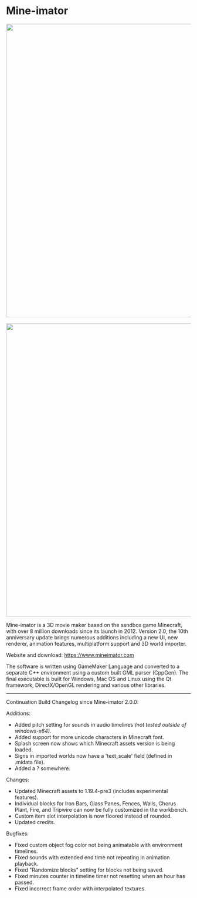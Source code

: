 # Mine-imator

<p align="center">
  <img src="https://www.mineimatorforums.com/uploads/monthly_2021_08/image.png.4699187f1f02be8222a5bf5100c1738f.png" width=800/>
  <br/>
  <br/>
  <img src="https://www.mineimatorforums.com/uploads/monthly_2023_03/336815532_programview.png.9212aa1f6d1bed63411408aa5e905ce0.png" width=800/>
</p>

Mine-imator is a 3D movie maker based on the sandbox game Minecraft, with over 8 million downloads since its launch in 2012. Version 2.0, the 10th anniversary update brings numerous additions including a new UI, new renderer, animation features, multiplatform support and 3D world importer.

Website and download: https://www.mineimator.com

The software is written using GameMaker Language and converted to a separate C++ environment using a custom built GML parser (CppGen). The final executable is built for Windows, Mac OS and Linux using the Qt framework, DirectX/OpenGL rendering and various other libraries.

<hr/>

Continuation Build Changelog since Mine-imator 2.0.0:

Additions:
<ul>
  <li>Added pitch setting for sounds in audio timelines <i>(not tested outside of windows-x64)</i>.</li>
  <li>Added support for more unicode characters in Minecraft font.</li>
  <li>Splash screen now shows which Minecraft assets version is being loaded.</li>
  <li>Signs in imported worlds now have a 'text_scale' field (defined in .midata file).</li>
  <li>Added a ? somewhere.</li>
</ul>

Changes:
<ul>
  <li>Updated Minecraft assets to 1.19.4-pre3 (includes experimental features).</li>
  <li>Individual blocks for Iron Bars, Glass Panes, Fences, Walls, Chorus Plant, Fire, and Tripwire can now be fully customized in the workbench.</li>
  <li>Custom item slot interpolation is now floored instead of rounded.</li>
  <li>Updated credits.</li>
</ul>
  
Bugfixes:
<ul>
  <li>Fixed custom object fog color not being animatable with environment timelines.</li>
  <li>Fixed sounds with extended end time not repeating in animation playback.</li>
  <li>Fixed "Randomize blocks" setting for blocks not being saved.</li>
  <li>Fixed minutes counter in timeline timer not resetting when an hour has passed.</li>
  <li>Fixed incorrect frame order with interpolated textures.</li>
</ul>
